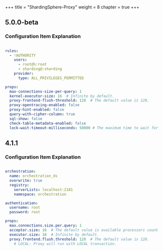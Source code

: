 +++
title = "ShardingSphere-Proxy"
weight = 8
chapter = true
+++

## 5.0.0-beta

### Configuration Item Explanation

```yaml

rules:
  - !AUTHORITY
    users:
      - root@%:root
      - sharding@:sharding
    provider:
      type: ALL_PRIVILEGES_PERMITTED

props:
  max-connections-size-per-query: 1
  kernel-executor-size: 16  # Infinite by default.
  proxy-frontend-flush-threshold: 128  # The default value is 128.
  proxy-opentracing-enabled: false
  proxy-hint-enabled: false
  query-with-cipher-column: true
  sql-show: false
  check-table-metadata-enabled: false
  lock-wait-timeout-milliseconds: 50000 # The maximum time to wait for a lock
  ```

## 4.1.1

### Configuration Item Explanation

```yaml

orchestration:
  name: orchestration_ds
  overwrite: true
  registry:
    serverLists: localhost:2181
    namespace: orchestration

authentication:
  username: root
  password: root

props:
  max.connections.size.per.query: 1
  acceptor.size: 16  # The default value is available processors count * 2.
  executor.size: 16  # Infinite by default.
  proxy.frontend.flush.threshold: 128  # The default value is 128.
    # LOCAL: Proxy will run with LOCAL transaction.
```
